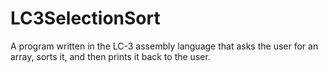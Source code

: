 # LC3SelectionSort
A program written in the LC-3 assembly language that asks the user for an array, sorts it, and then prints it back to the user.
